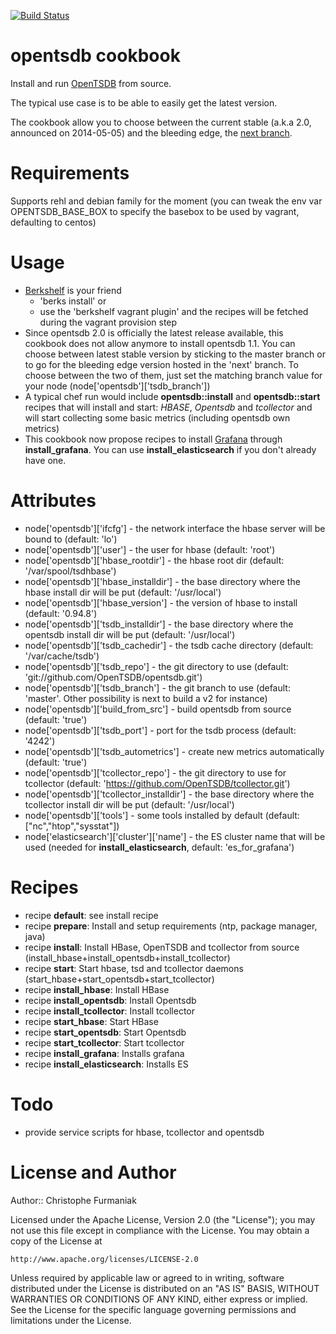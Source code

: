 [![Build Status](https://travis-ci.org/looztra/opentsdb-cookbook.png?branch=master)](https://travis-ci.org/looztra/opentsdb-cookbook)

# opentsdb cookbook

Install and run [OpenTSDB](http://opentsdb.net/ "OpenTSDB") from source.

The typical use case is to be able to easily get the latest version.

The cookbook allow you to choose between the current stable (a.k.a 2.0, announced on 2014-05-05) and the bleeding edge, the [next branch](http://opentsdb.net/docs/build/html/).


# Requirements

Supports rehl and debian family for the moment (you can tweak the env var OPENTSDB_BASE_BOX to specify the basebox to be used by vagrant, defaulting to centos)

# Usage

- [Berkshelf](http://berkshelf.com/) is your friend
    - 'berks install' or
    - use the 'berkshelf vagrant plugin' and the recipes will be fetched during the vagrant provision step
- Since opentsdb 2.0 is officially the latest release available, this cookbook does not allow anymore to install opentsdb 1.1. You can choose between latest stable version by sticking to the master branch or to go for the bleeding edge version hosted in the 'next' branch. To choose between the two of them, just set the matching branch value for your node (node['opentsdb']['tsdb_branch'])
- A typical chef run would include **opentsdb::install** and **opentsdb::start** recipes that will install and start: *HBASE*, *Opentsdb* and *tcollector* and will start collecting some basic metrics (including opentsdb own metrics)
- This cookbook now propose recipes to install [Grafana](http://grafana.org/) through **install_grafana**. You can use **install_elasticsearch** if you don't already have one.

# Attributes

- node['opentsdb']['ifcfg'] - the network interface the hbase server will be bound to (default: 'lo')
- node['opentsdb']['user'] - the user for hbase (default: 'root')
- node['opentsdb']['hbase_rootdir'] - the hbase root dir (default: '/var/spool/tsdhbase')
- node['opentsdb']['hbase_installdir'] - the base directory where the hbase install dir will be put (default: '/usr/local')
- node['opentsdb']['hbase_version'] - the version of hbase to install (default: '0.94.8')
- node['opentsdb']['tsdb_installdir'] - the base directory where the opentsdb install dir will be put (default: '/usr/local')
- node['opentsdb']['tsdb_cachedir'] - the tsdb cache directory (default: '/var/cache/tsdb')
- node['opentsdb']['tsdb_repo'] - the git directory to use (default: 'git://github.com/OpenTSDB/opentsdb.git')
- node['opentsdb']['tsdb_branch'] - the git branch to use (default: 'master'. Other possibility is next to build a v2 for instance)
- node['opentsdb']['build_from_src'] - build opentsdb from source (default: 'true')
- node['opentsdb']['tsdb_port'] - port for the tsdb process (default: '4242')
- node['opentsdb']['tsdb_autometrics'] - create new metrics automatically (default: 'true')
- node['opentsdb']['tcollector_repo'] - the git directory to use for tcollector (default: 'https://github.com/OpenTSDB/tcollector.git')
- node['opentsdb']['tcollector_installdir'] - the base directory where the tcollector install dir will be put (default: '/usr/local')
- node['opentsdb']['tools'] - some tools installed by default (default: ["nc","htop","sysstat"])
- node['elasticsearch']['cluster']['name'] - the ES cluster name that will be used (needed for **install_elasticsearch**, default: 'es_for_grafana')

# Recipes

- recipe **default**: see install recipe
- recipe **prepare**: Install and setup requirements (ntp, package manager, java)
- recipe **install**: Install HBase, OpenTSDB and tcollector from source (install_hbase+install_opentsdb+install_tcollector)
- recipe **start**: Start hbase, tsd and tcollector daemons (start_hbase+start_opentsdb+start_tcollector)
- recipe **install_hbase**: Install HBase
- recipe **install_opentsdb**: Install Opentsdb
- recipe **install_tcollector**: Install tcollector
- recipe **start_hbase**: Start HBase
- recipe **start_opentsdb**: Start Opentsdb
- recipe **start_tcollector**: Start tcollector
- recipe **install_grafana**: Installs grafana
- recipe **install_elasticsearch**: Installs ES

# Todo

- provide service scripts for hbase, tcollector and opentsdb

# License and Author

Author:: Christophe Furmaniak

Licensed under the Apache License, Version 2.0 (the "License");
you may not use this file except in compliance with the License.
You may obtain a copy of the License at

    http://www.apache.org/licenses/LICENSE-2.0

Unless required by applicable law or agreed to in writing, software
distributed under the License is distributed on an "AS IS" BASIS,
WITHOUT WARRANTIES OR CONDITIONS OF ANY KIND, either express or implied.
See the License for the specific language governing permissions and
limitations under the License.
